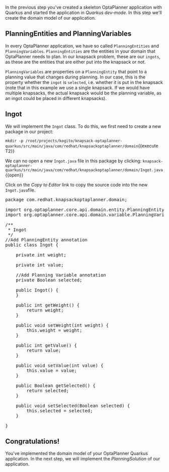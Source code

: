 In the previous step you've created a skeleton OptaPlanner application with Quarkus and started the application in _Quarkus dev-mode_. In this step we'll create the domain model of our application.

## PlanningEntities and PlanningVariables

In every OptaPlanner application, we have so called `PlanningEntities` and `PlanningVariables`. `PlanningEntities` are the entities in your domain that OptaPlanner needs to plan. In our knapsack problem, these are our `ingots`, as these are the entities that are either put into the knapsack or not.

`PlanningVariables` are properties on a `PlanningEntity` that point to a planning value that changes during planning. In our case, this is the property whether the `ingot` is `selected`, i.e. whether it is put in the knapsack (note that in this example we use a single knapsack. If we would have multiple knapsacks, the actual knapsack would be the planning variable, as an ingot could be placed in different knapsacks).


## Ingot

We will implement the `Ingot` class. To do this, we first need to create a new package in our project:

`mkdir -p /root/projects/kogito/knapsack-optaplanner-quarkus/src/main/java/com/redhat/knapsackoptaplanner/domain`{{execute T2}}

We can no open a new `Ingot.java` file in this package by clicking: `knapsack-optaplanner-quarkus/src/main/java/com/redhat/knapsackoptaplanner/domain/Ingot.java`{{open}}

Click on the _Copy to Editor_ link to copy the source code into the new `Ingot.java`file.

<pre class="file" data-filename="./knapsack-optaplanner-quarkus/src/main/java/com/redhat/knapsackoptaplanner/domain/Ingot.java" data-target="replace">
package com.redhat.knapsackoptaplanner.domain;

import org.optaplanner.core.api.domain.entity.PlanningEntity;
import org.optaplanner.core.api.domain.variable.PlanningVariable;

/**
 * Ingot
 */
//Add PlanningEntity annotation
public class Ingot {

    private int weight;

    private int value;

    //Add Planning Variable annotation
    private Boolean selected;

    public Ingot() {
    }

    public int getWeight() {
        return weight;
    }

    public void setWeight(int weight) {
        this.weight = weight;
    }

    public int getValue() {
        return value;
    }

    public void setValue(int value) {
        this.value = value;
    }

    public Boolean getSelected() {
        return selected;
    }

    public void setSelected(Boolean selected) {
        this.selected = selected;
    }

}
</pre>


## Congratulations!

You've implemented the domain model of your OptaPlanner Quarkus application. In the next step, we will implement the _PlanningSolution_ of our application.
